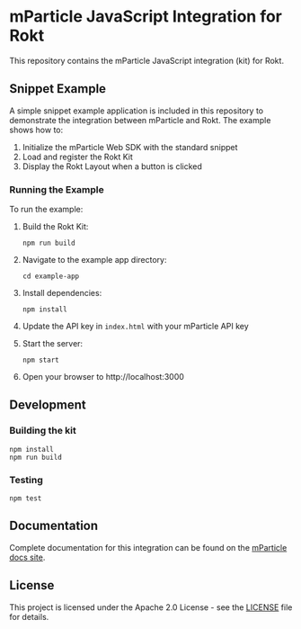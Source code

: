 # mParticle JavaScript Integration for Rokt

This repository contains the mParticle JavaScript integration (kit) for Rokt.

## Snippet Example

A simple snippet example application is included in this repository to demonstrate the integration between mParticle and Rokt. The example shows how to:

1. Initialize the mParticle Web SDK with the standard snippet
2. Load and register the Rokt Kit
3. Display the Rokt Layout when a button is clicked

### Running the Example

To run the example:

1. Build the Rokt Kit:
   ```
   npm run build
   ```

2. Navigate to the example app directory:
   ```
   cd example-app
   ```

3. Install dependencies:
   ```
   npm install
   ```

4. Update the API key in `index.html` with your mParticle API key

5. Start the server:
   ```
   npm start
   ```

6. Open your browser to http://localhost:3000

## Development

### Building the kit

```
npm install
npm run build
```

### Testing

```
npm test
```

## Documentation

Complete documentation for this integration can be found on the [mParticle docs site](https://docs.mparticle.com/).

## License

This project is licensed under the Apache 2.0 License - see the [LICENSE](LICENSE) file for details.
